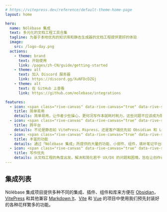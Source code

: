 ```yaml
---
# https://vitepress.dev/reference/default-theme-home-page
layout: home

hero:
  name: Nólëbase 集成
  text: 多元化的文档工程工具合集
  tagline: 为基于本地优先的知识库和静态生成器的文档工程提供更好的体验
  image:
    src: /logo-day.png
  actions:
    - theme: brand
      text: 开始使用
      link: /pages/zh-CN/guide/getting-started
    - theme: alt
      text: 加入 Discord 服务器
      link: https://discord.gg/XuNFDcDZGj
    - theme: alt
      text: 在 GitHub 上查看
      link: https://github.com/nolebase/integrations

features:
  - icon: <span class="rive-canvas" data-rive-canvas="true" data-rive-src="/icons/star-emoji-animated.riv"></span>
    title: 简单易用
    details: 简单易用，让作者少些操心，更何况写作本就耗时耗力，这些问题不应该成为限制您创造力的障碍。
  - icon: <span class="rive-canvas" data-rive-canvas="true" data-rive-src="/icons/easter-island-statue-emoji-animated.riv"></span>
    title: 跨平台
    details: 不论是静态如 VitePress，Rspress，还是客户端优先如 Obsidian 和 Logseq，我们期望能够在不同的平台上为您提供近似甚至更好的体验。
  - icon: <span class="rive-canvas" data-rive-canvas="true" data-rive-src="/icons/crystall-ball-emoji-animated.riv"></span>
    title: 丰富的功能
    details: 通过「Nólëbase 集成」所提供的大量的功能、小部件、组件，填补笔记平台和工具之间的差距并优化整体体验。
  - icon: <span class="rive-canvas" data-rive-canvas="true" data-rive-src="/icons/rocket-emoji-animated.riv"></span>
    title: 写作优先
    details: 从文档工程的角度出发，解决和简化若干 UX/DX 的问题和困境，旨在让创作者更好地专注于撰写文档、笔记、制作卡片以及 GTD。
---
```


<HomeContent>

## 集成列表

Nólëbase 集成项目提供多种不同的集成、插件、组件和库来方便在 [Obsidian](https://obsidian.md)，[VitePress](https://vitepress.dev) 和其他兼容 [Markdown It](https://github.com/markdown-it/markdown-it)、[Vite](https://vitejs.dev/) 和 [Vue](https://vuejs.org/) 的项目中使用我们预先封装好的各种花样繁多的功能。

<div class="grid gap-5 lg:grid-cols-2 max-w-172 lg:max-w-none mx-auto">
  <IntegrationCard type="markdown-it" title="双向链接" package="markdown-it-bi-directional-links">
    <template v-slot:badge>
      <Badge type="tip" text="v2.0.0-rc10" />
    </template>
  </IntegrationCard>

  <IntegrationCard type="markdown-it" title="元素转换" package="markdown-it-element-transform">
    <template v-slot:badge>
      <Badge type="tip" text="v2.0.0-rc10" />
    </template>
  </IntegrationCard>

  <IntegrationCard type="markdown-it" title="懒加载模糊缩略图" package="markdown-it-unlazy-img">
    <template v-slot:badge>
      <Badge type="warning" text="Beta 测试" />
    </template>
  </IntegrationCard>

  <IntegrationCard type="vitepress" title="阅读增强" package="vitepress-plugin-enhanced-readabilities">
    <template v-slot:badge>
      <Badge type="tip" text="v2.0.0-rc10" />
    </template>
  </IntegrationCard>

  <IntegrationCard type="vitepress" title="行内链接预览" package="vitepress-plugin-inline-link-preview">
    <template v-slot:badge>
      <Badge type="tip" text="v2.0.0-rc10" />
    </template>
  </IntegrationCard>

  <IntegrationCard type="vitepress" title="闪烁高亮当前的目标标题" package="vitepress-plugin-highlight-targeted-heading">
    <template v-slot:badge>
      <Badge type="tip" text="v2.0.0-rc10" />
    </template>
  </IntegrationCard>

  <IntegrationCard type="vitepress" title="基于 Git 的页面历史" package="vitepress-plugin-git-changelog">
    <template v-slot:badge>
      <Badge type="tip" text="v2.0.0-rc10" />
    </template>
  </IntegrationCard>

  <IntegrationCard type="vitepress" title="预览图片（社交媒体卡片）生成" package="vitepress-plugin-og-image">
    <template v-slot:badge>
      <Badge type="warning" text="Beta 测试" />
    </template>
  </IntegrationCard>

  <IntegrationCard type="vitepress" title="页面属性" package="vitepress-plugin-page-properties">
    <template v-slot:badge>
      <Badge type="danger" text="Alpha 测试" />
    </template>
  </IntegrationCard>

  <IntegrationCard type="vitepress" title="<mark> 元素增强" package="vitepress-plugin-enhanced-mark">
    <template v-slot:title>
      <code>&lt;mark&gt;</code> 元素增强
    </template>
    <template v-slot:badge>
      <Badge type="tip" text="v2.0.0-rc10" />
    </template>
  </IntegrationCard>

  <IntegrationCard type="vitepress" title="缩略图模糊哈希生成" package="vitepress-plugin-thumbnail-hash">
    <template v-slot:badge>
      <Badge type="warning" text="Beta 测试" />
    </template>
  </IntegrationCard>

  <IntegrationCard type="obsidian" title="UnoCSS" package="obsidian-plugin-unocss">
    <template v-slot:badge>
      <Badge type="warning" text="Beta 测试" />
    </template>
  </IntegrationCard>
</div>

</HomeContent>
